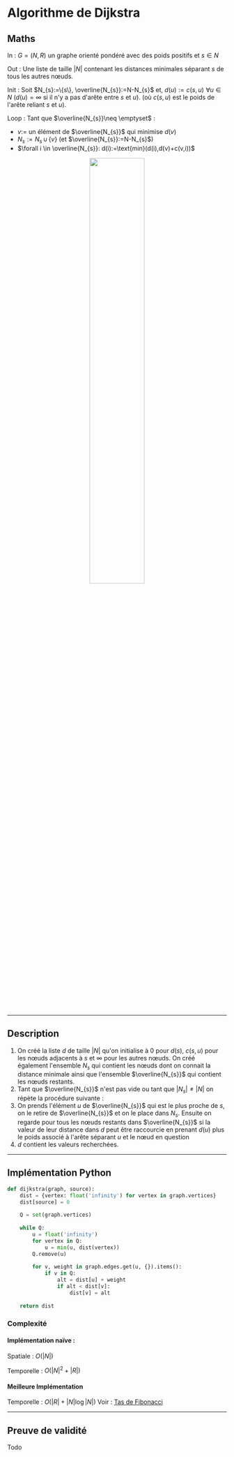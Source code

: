 # Algorithme de Dijkstra

## Maths

In : 
$G=(N,R)$ un graphe orienté pondéré avec des poids positifs et $s \in N$

Out : 
Une liste de taille $|N|$ contenant les distances minimales séparant $s$ de tous les autres nœuds. 

Init : 
Soit $N_{s}:=\{s\}, \overline{N_{s}}:=N-N_{s}$ et, $d(u):=c(s,u)\,\,\forall u \in N$ ($d(u)=\infty$ si il n'y a pas d'arête entre $s$ et $u$). (où $c(s,u)$ est le poids de l'arête reliant $s$ et $u$).

Loop :
Tant que $\overline{N_{s}}\neq \emptyset$ :
- $v:=$ un élément de $\overline{N_{s}}$ qui minimise $d(v)$ 
- $N_{s}:=N_{s}\, \cup\,\{v\}$ (et $\overline{N_{s}}:=N-N_{s}$)
- $\forall i \in \overline{N_{s}}: d(i):=\text{min}(d(i),d(v)+c(v,i))$

<p style="text-align: center;">
<img src="../assets/algorithmes/DijkstraDemo.gif" style="width:50%;height:auto;"/>
</p>

---

## Description 

1. On créé la liste $d$ de taille $|N|$ qu'on initialise à 0 pour $d(s)$, $c(s,u)$ pour les nœuds adjacents à $s$ et $\infty$ pour les autres nœuds. On créé également l'ensemble $N_{s}$ qui contient les nœuds dont on connait la distance minimale ainsi que l'ensemble $\overline{N_{s}}$ qui contient les nœuds restants.
2. Tant que $\overline{N_{s}}$ n'est pas vide ou tant que $|N_{s}|\neq |N|$ on répète la procédure suivante :
3. On prends l'élément $u$ de $\overline{N_{s}}$ qui est le plus proche de $s$, on le retire de $\overline{N_{s}}$ et on le place dans $N_{s}$. Ensuite on regarde pour tous les nœuds restants dans $\overline{N_{s}}$ si la valeur de leur distance dans $d$ peut être raccourcie en prenant $d(u)$ plus le poids associé à l'arête séparant $u$ et le nœud en question
4. $d$ contient les valeurs recherchées.

---

## Implémentation Python

```python
def dijkstra(graph, source):
    dist = {vertex: float('infinity') for vertex in graph.vertices}
    dist[source] = 0
    
    Q = set(graph.vertices)
    
    while Q:
        u = float('infinity')
	    for vertex in Q:
		    u = min(u, dist(vertex))
        Q.remove(u)
        
        for v, weight in graph.edges.get(u, {}).items():
            if v in Q:
                alt = dist[u] + weight
                if alt < dist[v]:
                    dist[v] = alt
    
    return dist
```
### Complexité 
#### Implémentation naïve :
Spatiale : $O(|N|)$

Temporelle : $O(|N|^{2}+|R|)$

#### Meilleure Implémentation
Temporelle : $O(|R|+|N|\log|N|)$
Voir : [Tas de Fibonacci](https://fr.wikipedia.org/wiki/Tas_de_Fibonacci)

---

## Preuve de validité

Todo